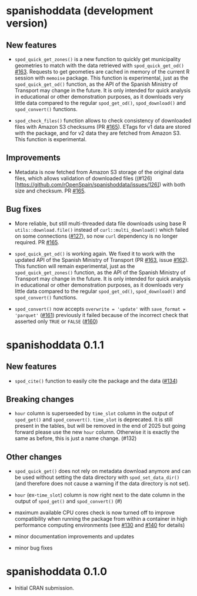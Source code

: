 # spanishoddata (development version)

## New features

* `spod_quick_get_zones()` is a new function to quickly get municipality geometries to match with the data retrieved with `spod_quick_get_od()` [#163](https://github.com/rOpenSpain/spanishoddata/pull/163). Requests to get geometies are cached in memory of the current R session with `memoise` package. This function is experimental, just as the `spod_quick_get_od()` function, as the API of the Spanish Ministry of Transport may change in the future. It is only intended for quick analysis in educational or other demonstration purposes, as it downloads very little data compared to the regular `spod_get_od()`, `spod_download()` and `spod_convert()` functions.

* `spod_check_files()` function allows to check consistency of downloaded files with Amazon S3 checksums (PR [#165](https://github.com/rOpenSpain/spanishoddata/pull/165)). ETags for v1 data are stored with the package, and for v2 data they are fetched from Amazon S3. This function is experimental.

## Improvements

* Metadata is now fetched from Amazon S3 storage of the original data files, which allows validation of downloaded files ((#126)[https://github.com/rOpenSpain/spanishoddata/issues/126]) with both size and checksum. PR [#165](https://github.com/rOpenSpain/spanishoddata/pull/165).

## Bug fixes

* More reliable, but still multi-threaded data file downloads using base R `utils::download.file()` instead of `curl::multi_download()` which failed on some connections ([#127](https://github.com/rOpenSpain/spanishoddata/issues/127)), so now `curl` dependency is no longer required. PR [#165](https://github.com/rOpenSpain/spanishoddata/pull/165).

* `spod_quick_get_od()` is working again. We fixed it to work with the updated API of the Spanish Ministry of Transport (PR [#163](https://github.com/rOpenSpain/spanishoddata/pull/163), issue [#162](https://github.com/rOpenSpain/spanishoddata/issues/162)). This function will remain experimental, just as the `spod_quick_get_zones()` function, as the API of the Spanish Ministry of Transport may change in the future. It is only intended for quick analysis in educational or other demonstration purposes, as it downloads very little data compared to the regular `spod_get_od()`, `spod_download()` and `spod_convert()` functions.

* `spod_convert()` now accepts `overwrite = 'update'` with `save_format = 'parquet'` ([#161](https://github.com/rOpenSpain/spanishoddata/pull/161)) previously it failed because of the incorrect check that asserted only `TRUE` or `FALSE` ([#160](https://github.com/rOpenSpain/spanishoddata/issues/160))

# spanishoddata 0.1.1

## New features

* `spod_cite()` function to easily cite the package and the data ([#134](https://github.com/rOpenSpain/spanishoddata/pull/134))

## Breaking changes

* `hour` column is superseeded by `time_slot` column in the output of `spod_get()` and `spod_convert()`. `time_slot` is deprecated. It is still present in the tables, but will be removed in the end of 2025 but going forward please use the new `hour` column. Otherwise it is exactly the same as before, this is just a name change. (#132)

## Other changes

* `spod_quick_get()` does not rely on metadata download anymore and can be used without setting the data directory with `spod_set_data_dir()` (and therefore does not cause a warning if the data directory is not set).

* `hour` (ex-`time_slot`) column is now right next to the date column in the output of `spod_get()` and `spod_convert()` (#)

* maximum available CPU cores check is now turned off to improve compatibility when running the package from within a container in high performance computing environments (see [#130](https://github.com/rOpenSpain/spanishoddata/issues/130) and [#140](https://github.com/rOpenSpain/spanishoddata/pull/140) for details)

* minor documentation improvements and updates

* minor bug fixes

# spanishoddata 0.1.0

* Initial CRAN submission.
